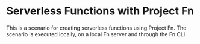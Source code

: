 # Serverless Functions with Project Fn
This is a scenario for creating serverless functions using Project Fn. The scenario is executed locally, on a local Fn server and through the Fn CLI.
